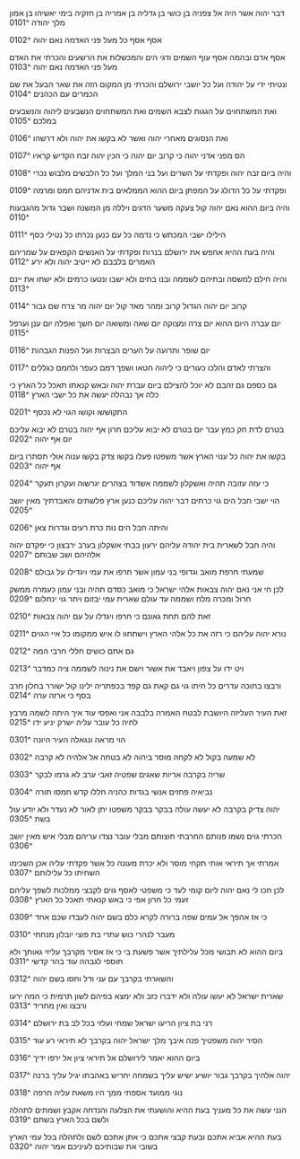 דבר יהוה אשר היה אל צפניה בן כושי בן גדליה בן אמריה בן חזקיה בימי יאשיהו בן אמון מלך יהודה ^0101

אסף אסף כל מעל פני האדמה נאם יהוה ^0102

אסף אדם ובהמה אסף עוף השמים ודגי הים והמכשלות את הרשעים והכרתי את האדם מעל פני האדמה נאם יהוה ^0103

ונטיתי ידי על יהודה ועל כל יושבי ירושלם והכרתי מן המקום הזה את שאר הבעל את שם הכמרים עם הכהנים ^0104

ואת המשתחוים על הגגות לצבא השמים ואת המשתחוים הנשבעים ליהוה והנשבעים במלכם ^0105

ואת הנסוגים מאחרי יהוה ואשר לא בקשו את יהוה ולא דרשהו ^0106

הס מפני אדני יהוה כי קרוב יום יהוה כי הכין יהוה זבח הקדיש קראיו ^0107

והיה ביום זבח יהוה ופקדתי על השרים ועל בני המלך ועל כל הלבשים מלבוש נכרי ^0108

ופקדתי על כל הדולג על המפתן ביום ההוא הממלאים בית אדניהם חמס ומרמה ^0109

והיה ביום ההוא נאם יהוה קול צעקה משער הדגים ויללה מן המשנה ושבר גדול מהגבעות ^0110

הילילו ישבי המכתש כי נדמה כל עם כנען נכרתו כל נטילי כסף ^0111

והיה בעת ההיא אחפש את ירושלם בנרות ופקדתי על האנשים הקפאים על שמריהם האמרים בלבבם לא ייטיב יהוה ולא ירע ^0112

והיה חילם למשסה ובתיהם לשממה ובנו בתים ולא ישבו ונטעו כרמים ולא ישתו את יינם ^0113

קרוב יום יהוה הגדול קרוב ומהר מאד קול יום יהוה מר צרח שם גבור ^0114

יום עברה היום ההוא יום צרה ומצוקה יום שאה ומשואה יום חשך ואפלה יום ענן וערפל ^0115

יום שופר ותרועה על הערים הבצרות ועל הפנות הגבהות ^0116

והצרתי לאדם והלכו כעורים כי ליהוה חטאו ושפך דמם כעפר ולחמם כגללים ^0117

גם כספם גם זהבם לא יוכל להצילם ביום עברת יהוה ובאש קנאתו תאכל כל הארץ כי כלה אך נבהלה יעשה את כל ישבי הארץ ^0118

התקוששו וקושו הגוי לא נכסף ^0201

בטרם לדת חק כמץ עבר יום בטרם לא יבוא עליכם חרון אף יהוה בטרם לא יבוא עליכם יום אף יהוה ^0202

בקשו את יהוה כל ענוי הארץ אשר משפטו פעלו בקשו צדק בקשו ענוה אולי תסתרו ביום אף יהוה ^0203

כי עזה עזובה תהיה ואשקלון לשממה אשדוד בצהרים יגרשוה ועקרון תעקר ^0204

הוי ישבי חבל הים גוי כרתים דבר יהוה עליכם כנען ארץ פלשתים והאבדתיך מאין יושב ^0205

והיתה חבל הים נות כרת רעים וגדרות צאן ^0206

והיה חבל לשארית בית יהודה עליהם ירעון בבתי אשקלון בערב ירבצון כי יפקדם יהוה אלהיהם ושב שבותם ^0207

שמעתי חרפת מואב וגדופי בני עמון אשר חרפו את עמי ויגדילו על גבולם ^0208

לכן חי אני נאם יהוה צבאות אלהי ישראל כי מואב כסדם תהיה ובני עמון כעמרה ממשק חרול ומכרה מלח ושממה עד עולם שארית עמי יבזום ויתר גוי ינחלום ^0209

זאת להם תחת גאונם כי חרפו ויגדלו על עם יהוה צבאות ^0210

נורא יהוה עליהם כי רזה את כל אלהי הארץ וישתחוו לו איש ממקומו כל איי הגוים ^0211

גם אתם כושים חללי חרבי המה ^0212

ויט ידו על צפון ויאבד את אשור וישם את נינוה לשממה ציה כמדבר ^0213

ורבצו בתוכה עדרים כל חיתו גוי גם קאת גם קפד בכפתריה ילינו קול ישורר בחלון חרב בסף כי ארזה ערה ^0214

זאת העיר העליזה היושבת לבטח האמרה בלבבה אני ואפסי עוד איך היתה לשמה מרבץ לחיה כל עובר עליה ישרק יניע ידו ^0215

הוי מראה ונגאלה העיר היונה ^0301

לא שמעה בקול לא לקחה מוסר ביהוה לא בטחה אל אלהיה לא קרבה ^0302

שריה בקרבה אריות שאגים שפטיה זאבי ערב לא גרמו לבקר ^0303

נביאיה פחזים אנשי בגדות כהניה חללו קדש חמסו תורה ^0304

יהוה צדיק בקרבה לא יעשה עולה בבקר בבקר משפטו יתן לאור לא נעדר ולא יודע עול בשת ^0305

הכרתי גוים נשמו פנותם החרבתי חוצותם מבלי עובר נצדו עריהם מבלי איש מאין יושב ^0306

אמרתי אך תיראי אותי תקחי מוסר ולא יכרת מעונה כל אשר פקדתי עליה אכן השכימו השחיתו כל עלילותם ^0307

לכן חכו לי נאם יהוה ליום קומי לעד כי משפטי לאסף גוים לקבצי ממלכות לשפך עליהם זעמי כל חרון אפי כי באש קנאתי תאכל כל הארץ ^0308

כי אז אהפך אל עמים שפה ברורה לקרא כלם בשם יהוה לעבדו שכם אחד ^0309

מעבר לנהרי כוש עתרי בת פוצי יובלון מנחתי ^0310

ביום ההוא לא תבושי מכל עלילתיך אשר פשעת בי כי אז אסיר מקרבך עליזי גאותך ולא תוספי לגבהה עוד בהר קדשי ^0311

והשארתי בקרבך עם עני ודל וחסו בשם יהוה ^0312

שארית ישראל לא יעשו עולה ולא ידברו כזב ולא ימצא בפיהם לשון תרמית כי המה ירעו ורבצו ואין מחריד ^0313

רני בת ציון הריעו ישראל שמחי ועלזי בכל לב בת ירושלם ^0314

הסיר יהוה משפטיך פנה איבך מלך ישראל יהוה בקרבך לא תיראי רע עוד ^0315

ביום ההוא יאמר לירושלם אל תיראי ציון אל ירפו ידיך ^0316

יהוה אלהיך בקרבך גבור יושיע ישיש עליך בשמחה יחריש באהבתו יגיל עליך ברנה ^0317

נוגי ממועד אספתי ממך היו משאת עליה חרפה ^0318

הנני עשה את כל מעניך בעת ההיא והושעתי את הצלעה והנדחה אקבץ ושמתים לתהלה ולשם בכל הארץ בשתם ^0319

בעת ההיא אביא אתכם ובעת קבצי אתכם כי אתן אתכם לשם ולתהלה בכל עמי הארץ בשובי את שבותיכם לעיניכם אמר יהוה ^0320